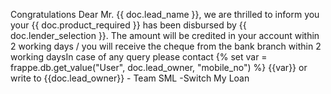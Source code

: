 Congratulations Dear Mr. {{ doc.lead_name }}, we are thrilled to inform you your {{ doc.product_required }} has been disbursed by {{ doc.lender_selection }}. The amount will be credited in your account within 2 working days / you will receive the cheque from the bank branch within 2 working daysIn case of any query please contact {% set var = frappe.db.get_value("User", doc.lead_owner, "mobile_no") %} {{var}} or write to {{doc.lead_owner}} - Team SML -Switch My Loan
